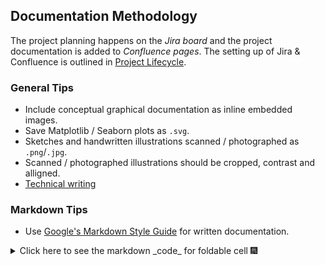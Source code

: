 ## Documentation Methodology

The project planning happens on the _Jira board_ and the project documentation is added to _Confluence pages_.
The setting up of Jira & Confluence is outlined in [Project Lifecycle](project_planning.md#project-lifecycle).

### General Tips
* Include conceptual graphical documentation as inline embedded images.
* Save Matplotlib / Seaborn plots as `.svg`.
* Sketches and handwritten illustrations scanned / photographed as `.png`/`.jpg`.
* Scanned / photographed illustrations should be cropped, contrast and alligned.
* [Technical writing](https://pivic.blog/blog/technical-writing/)

### Markdown Tips

* Use [Google's Markdown Style Guide](https://google.github.io/styleguide/docguide/style.html) for written documentation.

<details>

<summary>
Click here to see the markdown _code_ for foldable cell 🎆

</summary>


  ```
  <details>

  <summary>
  Click here to see the markdown _code_ for foldable cell 🎆

  </summary>

    (code cell content)

  </details>
  ```
</details>

